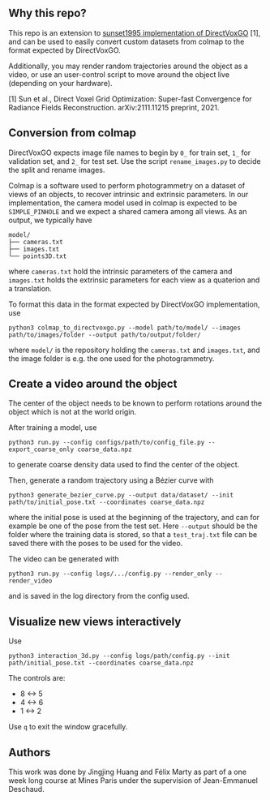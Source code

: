 ## Why this repo?

This repo is an extension to [sunset1995 implementation of DirectVoxGO](https://github.com/sunset1995/DirectVoxGO/) [1], and can be used to easily convert custom datasets from colmap to the format expected by DirectVoxGO.

Additionally, you may render random trajectories around the object as a video, or use an user-control script to move around the object live (depending on your hardware).

[1] Sun et al., Direct Voxel Grid Optimization: Super-fast Convergence for Radiance Fields Reconstruction. arXiv:2111.11215 preprint, 2021.

## Conversion from colmap

DirectVoxGO expects image file names to begin by `0_` for train set, `1_` for validation set, and `2_` for test set. Use the script `rename_images.py` to decide the split and rename images.

Colmap is a software used to perform photogrammetry on a dataset of views of an objects, to recover intrinsic and extrinsic parameters. In our implementation, the camera model used in colmap is expected to be `SIMPLE_PINHOLE` and we expect a shared camera among all views. As an output, we typically have

```
model/
├── cameras.txt
├── images.txt
└── points3D.txt
```

where `cameras.txt` hold the intrinsic parameters of the camera and `images.txt` holds the extrinsic parameters for each view as a quaterion and a translation.

To format this data in the format expected by DirectVoxGO implementation, use

```
python3 colmap_to_directvoxgo.py --model path/to/model/ --images path/to/images/folder --output path/to/output/folder/
```
where `model/` is the repository holding the `cameras.txt` and `images.txt`, and the image folder is e.g. the one used for the photogrammetry.

## Create a video around the object

The center of the object needs to be known to perform rotations around the object which is not at the world origin.

After training a model, use

```
python3 run.py --config configs/path/to/config_file.py --export_coarse_only coarse_data.npz
```

to generate coarse density data used to find the center of the object.

Then, generate a random trajectory using a Bézier curve with

```
python3 generate_bezier_curve.py --output data/dataset/ --init path/to/initial_pose.txt --coordinates coarse_data.npz
```

where the initial pose is used at the beginning of the trajectory, and can for example be one of the pose from the test set.  Here `--output` should be the folder where the training data is stored, so that a `test_traj.txt` file can be saved there with the poses to be used for the video.

The video can be generated with

```
python3 run.py --config logs/.../config.py --render_only --render_video
```

and is saved in the log directory from the config used.

## Visualize new views interactively

Use

```
python3 interaction_3d.py --config logs/path/config.py --init path/initial_pose.txt --coordinates coarse_data.npz
```

The controls are:
* 8 <-> 5
* 4 <-> 6
* 1 <-> 2

Use `q` to exit the window gracefully.

## Authors

This work was done by Jingjing Huang and Félix Marty as part of a one week long course at Mines Paris under the supervision of Jean-Emmanuel Deschaud.
